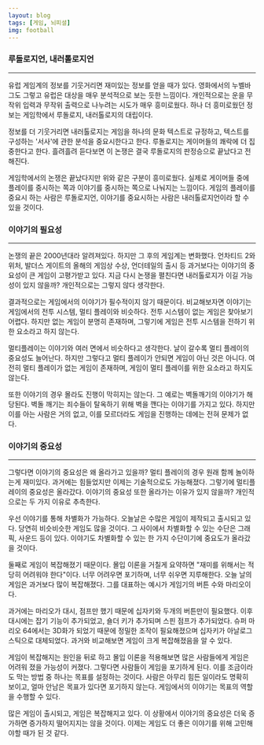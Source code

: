 ```yaml
---
layout: blog
tags: [게임, 뇌피셜]
img: football
---
```

### 루돌로지언, 내러톨로지언
---
유럽 게임계의 정보를 기웃거리면 재미있는 정보를 얻을 때가 있다. 영화에서의 누벨바그도 그렇고 유럽은 대상을 매우 분석적으로 보는 듯한 느낌이다. 개인적으로는 운을 무작위 입력과 무작위 출력으로 나누려는 시도가 매우 흥미로웠다. 하나 더 흥미로웠던 정보는 게임학에서 루돌로지, 내러톨로지의 대립이다.

정보를 더 기웃거리면 내러톨로지는 게임을 하나의 문화 텍스트로 규정하고, 텍스트를 구성하는 '서사'에 관한 분석을 중요시한다고 한다. 루돌로지는 게이머들의 쾌락에 더 집중한다고 한다. 흘려흘려 듣다보면 이 논쟁은 결국 루돌로지의 판정승으로 끝났다고 전해진다.

게임학에서의 논쟁은 끝났다지만 위와 같은 구분이 흥미로웠다. 실제로 게이머들 중에 플레이를 중시하는 쪽과 이야기를 중시하는 쪽으로 나눠지는 느낌이다. 게임의 플레이를 중요시 하는 사람은 루돌로지언, 이야기를 중요시하는 사람은 내러톨로지언이라 할 수 있을 것이다.

### 이야기의 필요성
---
논쟁의 끝은 2000년대라 알려져있다. 하지만 그 후의 게임계는 변화했다. 언차티드 2와 위처, 발더스 게이트의 올해의 게임상 수상, 언더테일의 출시 등 과거보다는 이야기의 중요성이 큰 게임이 고평가받고 있다. 지금 다시 논쟁을 펼친다면 내러톨로지가 이길 가능성이 있지 않을까? 개인적으로는 그렇지 않다 생각한다.

결과적으로는 게임에서의 이야기가 필수적이지 않기 때문이다. 비교해보자면 이야기는 게임에서의 전투 시스템, 멀티 플레이와 비슷하다. 전투 시스템이 없는 게임은 찾아보기 어렵다. 하지만 없는 게임이 분명히 존재하며, 그렇기에 게임은 전투 시스템을 전하기 위한 요소라고 하지 않는다.

멀티플레이는 이야기와 여러 면에서 비슷하다고 생각한다. 날이 갈수록 멀티 플레이의 중요성도 늘어난다. 하지만 그렇다고 멀티 플레이가 안되면 게임이 아닌 것은 아니다. 여전히 멀티 플레이가 없는 게임이 존재하며, 게임이 멀티 플레이를 위한 요소라고 하지도 않는다.

또한 이야기의 경우 몰라도 진행이 막히지는 않는다. 그 예로는 벽돌깨기의 이야기가 해당된다. 벽돌 깨기는 죄수들이 탈옥하기 위해 벽을 깬다는 이야기를 가지고 있다. 하지만 이를 아는 사람은 거의 없고, 이를 모르더라도 게임을 진행하는 데에는 전혀 문제가 없다.

### 이야기의 중요성
---
그렇다면 이야기의 중요성은 왜 올라가고 있을까? 멀티 플레이의 경우 원래 함께 놀이하는게 재미있다. 과거에는 힘들었지만 이제는 기술적으로도 가능해졌다. 그렇기에 멀티플레이의 중요성은 올라갔다. 이야기의 중요성 또한 올라가는 이유가 있지 않을까? 개인적으로는 두 가지 이유로 추측한다.

우선 이야기를 통해 차별화가 가능하다. 오늘날은 수많은 게임이 제작되고 출시되고 있다. 당연히 비슷비슷한 게임도 많을 것이다. 그 사이에서 차별화할 수 있는 수단은 그래픽, 사운드 등이 있다. 이야기도 차별화할 수 있는 한 가지 수단이기에 중요도가 올라갔을 것이다.

둘째로 게임이 복잡해졌기 때문이다. 몰입 이론을 거칠게 요약하면 "재미를 위해서는 적당히 어려워야 한다"이다. 너무 어려우면 포기하며, 너무 쉬우면 지루해한다. 오늘 날의 게임은 과거보다 많이 복잡해졌다. 그를 대표하는 예시가 게임기의 버튼 수와 마리오이다.

과거에는 마리오가 대시, 점프만 했기 때문에 십자키와 두개의 버튼만이 필요했다. 이후 대시에는 잡기 기능이 추가되었고, 숄더 키가 추가되며 스핀 점프가 추가되었다. 슈퍼 마리오 64에서는 3D화가 되었기 때문에 정밀한 조작이 필요해졌으며 십자키가 아날로그 스틱으로 대체되었다. 과거와 비교해보면 게임이 크게 복잡해졌음을 알 수 있다.

게임이 복잡해지는 원인을 뒤로 하고 몰입 이론을 적용해보면 많은 사람들에게 게임은 어려워 졌을 가능성이 커졌다. 그렇다면 사람들이 게임을 포기하게 된다. 이를 조금이라도 막는 방법 중 하나는 목표를 설정하는 것이다. 사람은 아무리 힘든 일이라도 명확히 보이고, 얼마 안남은 목표가 있다면 포기하지 않는다. 게임에서의 이야기는 목표의 역할을 수행할 수 있다.

많은 게임이 출시되고, 게임은 복잡해지고 있다. 이 상황에서 이야기의 중요성은 더욱 증가하면 증가하지 떨어지지는 않을 것이다. 이제는 게임도 더 좋은 이야기를 위해 고민해야할 때가 된 것 같다.